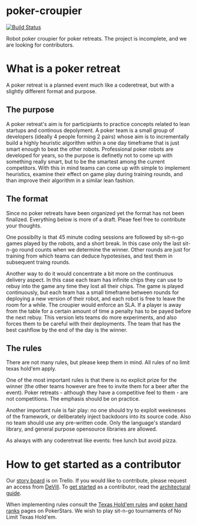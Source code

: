 poker-croupier
==============

[![Build Status](https://travis-ci.org/devill/poker-croupier.png?branch=master)](https://travis-ci.org/devill/poker-croupier)

Robot poker croupier for poker retreats. The project is incomplete, and we are looking for contributors.

# What is a poker retreat

A poker retreat is a planned event much like a coderetreat, but with a slightly different format and purpose. 

## The purpose

A poker retreat's aim is for participiants to practice concepts related to lean startups and continous depolyment. A poker team is a small group of developers (ideally 4 people forming 2 pairs) whose aim is to incrementally build a highly heuristic algorithm within a one day timeframe that is just smart enough to beat the other robots. Professional poker robots are developed for years, so the purpose is definetly not to come up with something really smart, but to be the smartest among the current competitors. With this in mind teams can come up with simple to implement heuristics, examine their effect on game play during training rounds, and than improve their algorithm in a similar lean fashion.

## The format

Since no poker retreats have been organized yet the format has not been finalized. Everything below is more of a draft. Pleae feel free to contribute your thoughts.

One possibilty is that 45 minute coding sessions are followed by sit-n-go games played by the robots, and a short break. In this case only the last sit-n-go round counts when we determine the winner. Other rounds are just for training from which teams can deduce hypotesises, and test them in subsequent traing rounds.

Another way to do it would concentrate a bit more on the continuous delivery aspect. In this case each team has infinite chips they can use to rebuy into the game any time they lost all their chips. The game is played continuously, but each team has a small timeframe between rounds for deploying a new version of their robot, and each robot is free to leave the room for a while. The croupier would enforce an SLA. If a player is away from the table for a certain amount of time a penalty has to be payed before the next rebuy. This version lets teams do more experiments, and also forces them to be careful with their deployments. The team that has the best cashflow by the end of the day is the winner.

## The rules

There are not many rules, but please keep them in mind. All rules of no limit texas hold'em apply.

One of the most important rules is that there is no explicit prize for the winner (the other teams however are free to invite them for a beer after the event). Poker retreats - although they have a competitive feel to them - are not competitions. The emphasis should be on practice.

Another important rule is fair play: no one should try to exploit weekneses of the framework, or deliberately inject backdoors into its source code. Also no team should use any pre-written code. Only the language's standard library, and general purpose opensource libraries are allowed. 

As always with any coderetreat like events: free lunch but avoid pizza.

# How to get started as a contributor

Our [story board](https://trello.com/b/IqfZyfzl) is on Trello. If you would like to contribute, please request an access from [DeVill](https://github.com/devill). To [get started](https://github.com/devill/poker-croupier/wiki/Architectural-guide) as a contributor, read the [architectural guide](https://github.com/devill/poker-croupier/wiki/Architectural-guide).

When implementing rules consult the [Texas Hold'em rules](http://www.pokerstars.com/poker/games/texas-holdem/) and [poker hand ranks](http://www.pokerstars.com/poker/games/rules/hand-rankings/) pages on PokerStars. We wish to play sit-n-go tournaments of No Limit Texas Hold'em.
